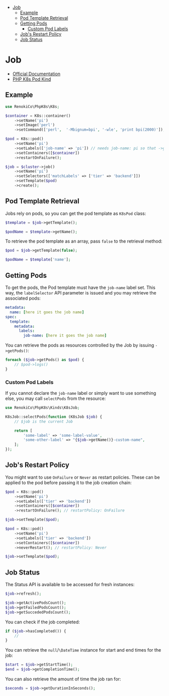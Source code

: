 - [Job](#job)
  - [Example](#example)
  - [Pod Template Retrieval](#pod-template-retrieval)
  - [Getting Pods](#getting-pods)
    - [Custom Pod Labels](#custom-pod-labels)
  - [Job's Restart Policy](#jobs-restart-policy)
  - [Job Status](#job-status)

# Job

- [Official Documentation](https://kubernetes.io/docs/concepts/workloads/controllers/job/)
- [PHP K8s Pod Kind](Pod.md)

## Example

```php
use RenokiCo\PhpK8s\K8s;

$container = K8s::container()
    ->setName('pi')
    ->setImage('perl')
    ->setCommand(['perl',  '-Mbignum=bpi', '-wle', 'print bpi(2000)']);

$pod = K8s::pod()
    ->setName('pi')
    ->setLabels(['job-name' => 'pi']) // needs job-name: pi so that ->getPods() can work
    ->setContainers([$container])
    ->restartOnFailure();

$job = $cluster->job()
    ->setName('pi')
    ->setSelectors(['matchLabels' => ['tier' => 'backend']])
    ->setTemplate($pod)
    ->create();
```

## Pod Template Retrieval

Jobs rely on pods, so you can get the pod template as `K8sPod` class:

```php
$template = $job->getTemplate();

$podName = $template->getName();
```

To retrieve the pod template as an array, pass `false` to the retrieval method:

```php
$pod = $job->getTemplate(false);

$podName = $template['name'];
```

## Getting Pods

To get the pods, the Pod template must have the `job-name` label set. This way, the `labelSelector` API parameter is issued and you may retrieve the associated pods:

```yaml
metadata:
  name: [here it goes the job name]
spec:
  template:
    metadata:
      labels:
        job-name: [here it goes the job name]
```

You can retrieve the pods as resources controlled by the Job by issuing `->getPods()`:

```php
foreach ($job->getPods() as $pod) {
    // $pod->logs()
}
```

### Custom Pod Labels

If you cannot declare the `job-name` label or simply want to use something else, you may call `selectPods` from the resource:

```php
use RenokiCo\PhpK8s\Kinds\K8sJob;

K8sJob::selectPods(function (K8sJob $job) {
    // $job is the current Job

    return [
        'some-label' => 'some-label-value',
        'some-other-label' => "{$job->getName()}-custom-name",
    ];
});
```

## Job's Restart Policy

You might want to use `OnFailure` or `Never` as restart policies. These can be applied to the pod before passing it
to the job creation chain:

```php
$pod = K8s::pod()
    ->setName('pi')
    ->setLabels(['tier' => 'backend'])
    ->setContainers([$container])
    ->restartOnFailure(); // restartPolicy: OnFailure

$job->setTemplate($pod);
```

```php
$pod = K8s::pod()
    ->setName('pi')
    ->setLabels(['tier' => 'backend'])
    ->setContainers([$container])
    ->neverRestart(); // restartPolicy: Never

$job->setTemplate($pod);
```

## Job Status

The Status API is available to be accessed for fresh instances:

```php
$job->refresh();

$job->getActivePodsCount();
$job->getFailedPodsCount();
$job->getSuccededPodsCount();
```

You can check if the job completed:

```php
if ($job->hasCompleted()) {
    //
}
```

You can retrieve the `null`/`\DateTime` instance for start and end times for the job:

```php
$start = $job->getStartTime();
$end = $job->getCompletionTime();
```

You can also retrieve the amount of time the job ran for:

```php
$seconds = $job->getDurationInSeconds();
```
